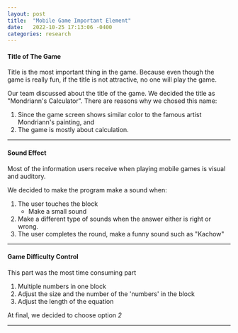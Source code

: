 ```yaml
---
layout: post
title:  "Mobile Game Important Element"
date:   2022-10-25 17:13:06 -0400
categories: research
---
```


#### Title of The Game

Title is the most important thing in the game. Because even though the game is really fun, if the title is not attractive, no one will play the game.

Our team discussed about the title of the game. We decided the title as "Mondriann's Calculator". There are reasons why we chosed this name:

1. Since the game screen shows similar color to the famous artist Mondriann's painting, and
2. The game is mostly about calculation.

---

#### Sound Effect

Most of the information users receive when playing mobile games is visual and auditory.

We decided to make the program make a sound when:

1. The user touches the block
    - Make a small sound
2. Make a different type of sounds when the answer either is right or wrong.
3. The user completes the round, make a funny sound such as "Kachow"

---

#### Game Difficulty Control

This part was the most time consuming part

1. Multiple numbers in one block
2. Adjust the size and the number of the 'numbers' in the block
3. Adjust the length of the equation

At final, we decided to choose option *2*

---
